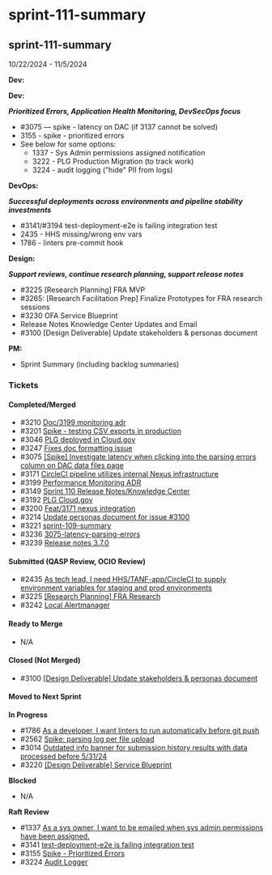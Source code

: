 # sprint-111-summary

## sprint-111-summary

&#x20;10/22/2024 - 11/5/2024

**Dev:**

**Dev:**

_**Prioritized Errors, Application Health Monitoring, DevSecOps focus**_

* \#3075 — spike - latency on DAC (if 3137 cannot be solved)
* 3155 - spike - prioritized errors
* See below for some options:
  * 1337 - Sys Admin permissions assigned notification
  * 3222 - PLG Production Migration (to track work)
  * 3224 - audit logging ("hide" PII from logs)

**DevOps:**

_**Successful deployments across environments and pipeline stability investments**_

* \#3141/#3194 test-deployment-e2e is failing integration test&#x20;
* 2435 - HHS missing/wrong env vars
* 1786 - linters pre-commit hook

**Design:**

_**Support reviews, continue research planning, support release notes**_

* \#3225 \[Research Planning] FRA MVP
* \#3265: \[Research Facilitation Prep] Finalize Prototypes for FRA research sessions
* \#3230 OFA Service Blueprint
* Release Notes Knowledge Center Updates and Email
* \#3100 \[Design Deliverable] Update stakeholders & personas document

**PM:**

* Sprint Summary (including backlog summaries)

### Tickets

#### Completed/Merged

* \#3210 [Doc/3199 monitoring adr](https://app.zenhub.com/workspaces/sprint-board-5f18ab06dfd91c000f7e682e/issues/gh/raft-tech/tanf-app/3210)
* \#3201 [Spike - testing CSV exports in production](https://app.zenhub.com/workspaces/sprint-board-5f18ab06dfd91c000f7e682e/issues/gh/raft-tech/tanf-app/3201)
* \#3046 [PLG deployed in Cloud.gov](https://app.zenhub.com/workspaces/sprint-board-5f18ab06dfd91c000f7e682e/issues/gh/raft-tech/tanf-app/3046)
* \#3247 [Fixes doc formatting issue](https://app.zenhub.com/workspaces/sprint-board-5f18ab06dfd91c000f7e682e/issues/gh/raft-tech/tanf-app/3247)
* \#3075 [\[Spike\] Investigate latency when clicking into the parsing errors column on DAC data files page](https://app.zenhub.com/workspaces/sprint-board-5f18ab06dfd91c000f7e682e/issues/gh/raft-tech/tanf-app/3075)
* \#3171 [CircleCI pipeline utilizes internal Nexus infrastructure](https://app.zenhub.com/workspaces/sprint-board-5f18ab06dfd91c000f7e682e/issues/gh/raft-tech/tanf-app/3171)
* \#3199 [Performance Monitoring ADR](https://app.zenhub.com/workspaces/sprint-board-5f18ab06dfd91c000f7e682e/issues/gh/raft-tech/tanf-app/3199)
* \#3149 [Sprint 110 Release Notes/Knowledge Center](https://app.zenhub.com/workspaces/sprint-board-5f18ab06dfd91c000f7e682e/issues/gh/raft-tech/tanf-app/3149)
* \#3192 [PLG Cloud.gov](https://app.zenhub.com/workspaces/sprint-board-5f18ab06dfd91c000f7e682e/issues/gh/raft-tech/tanf-app/3192)
* \#3200 [Feat/3171 nexus integration](https://app.zenhub.com/workspaces/sprint-board-5f18ab06dfd91c000f7e682e/issues/gh/raft-tech/tanf-app/3200)
* \#3214 [Update personas document for issue #3100](https://app.zenhub.com/workspaces/sprint-board-5f18ab06dfd91c000f7e682e/issues/gh/raft-tech/tanf-app/3214)
* \#3221 [sprint-109-summary](https://app.zenhub.com/workspaces/sprint-board-5f18ab06dfd91c000f7e682e/issues/gh/raft-tech/tanf-app/3221)
* \#3236 [3075-latency-parsing-errors](https://app.zenhub.com/workspaces/sprint-board-5f18ab06dfd91c000f7e682e/issues/gh/raft-tech/tanf-app/3236)
* \#3239 [Release notes 3.7.0](https://app.zenhub.com/workspaces/sprint-board-5f18ab06dfd91c000f7e682e/issues/gh/raft-tech/tanf-app/3239)

#### Submitted (QASP Review, OCIO Review)

* \#2435 [As tech lead, I need HHS/TANF-app/CircleCI to supply environment variables for staging and prod environments](https://app.zenhub.com/workspaces/sprint-board-5f18ab06dfd91c000f7e682e/issues/gh/raft-tech/tanf-app/2435)
* \#3225 [\[Research Planning\] FRA Research](https://app.zenhub.com/workspaces/sprint-board-5f18ab06dfd91c000f7e682e/issues/gh/raft-tech/tanf-app/3225)
* \#3242 [Local Alertmanager](https://app.zenhub.com/workspaces/sprint-board-5f18ab06dfd91c000f7e682e/issues/gh/raft-tech/tanf-app/3242)

#### Ready to Merge

* N/A

#### Closed (Not Merged)

* \#3100 [\[Design Deliverable\] Update stakeholders & personas document](https://app.zenhub.com/workspaces/sprint-board-5f18ab06dfd91c000f7e682e/issues/gh/raft-tech/tanf-app/3100)

#### Moved to Next Sprint

**In Progress**

* \#1786 [As a developer, I want linters to run automatically before git push](https://app.zenhub.com/workspaces/sprint-board-5f18ab06dfd91c000f7e682e/issues/gh/raft-tech/tanf-app/1786)
* \#2562 [Spike: parsing log per file upload](https://app.zenhub.com/workspaces/sprint-board-5f18ab06dfd91c000f7e682e/issues/gh/raft-tech/tanf-app/2562)
* \#3014 [Outdated info banner for submission history results with data processed before 5/31/24](https://app.zenhub.com/workspaces/sprint-board-5f18ab06dfd91c000f7e682e/issues/gh/raft-tech/tanf-app/3014)
* \#3220 [\[Design Deliverable\] Service Blueprint](https://app.zenhub.com/workspaces/sprint-board-5f18ab06dfd91c000f7e682e/issues/gh/raft-tech/tanf-app/3230)

**Blocked**

* N/A

**Raft Review**

* \#1337 [As a sys owner, I want to be emailed when sys admin permissions have been assigned.](https://app.zenhub.com/workspaces/sprint-board-5f18ab06dfd91c000f7e682e/issues/gh/raft-tech/tanf-app/1337)
* \#3141 [test-deployment-e2e is failing integration test](https://app.zenhub.com/workspaces/sprint-board-5f18ab06dfd91c000f7e682e/issues/gh/raft-tech/tanf-app/3141)
* \#3155 [Spike - Prioritized Errors](https://app.zenhub.com/workspaces/sprint-board-5f18ab06dfd91c000f7e682e/issues/gh/raft-tech/tanf-app/3155)
* \#3224 [Audit Logger](https://app.zenhub.com/workspaces/sprint-board-5f18ab06dfd91c000f7e682e/issues/gh/raft-tech/tanf-app/3224)

